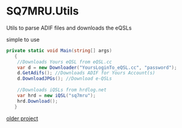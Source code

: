 # SQ7MRU.Utils
Utils to parse ADIF files and downloads the eQSLs

simple to use 

```c#
private static void Main(string[] args)
   {
    //Downloads Yours eQSL from eQSL.cc
    var d = new Downloader("YoursLoginTo_eQSL.cc", "password");
    d.GetAdifs(); //Downloads ADIF for Yours Account(s)
    d.DownloadJPGs(); //Download e-QSLs 
	
    //Downloads iQSLs from hrdlog.net
    var hrd = new iQSL("sq7mru");
    hrd.Download();
   }
```

[older project]( https://eqsldownloader.codeplex.com/)
